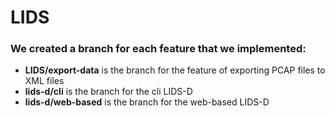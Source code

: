 # LIDS

### We created a branch for each feature that we implemented:
- **LIDS/export-data** is the branch for the feature of exporting PCAP files to XML files
- **lids-d/cli** is the branch for the cli LIDS-D
- **lids-d/web-based** is the branch for the web-based LIDS-D
